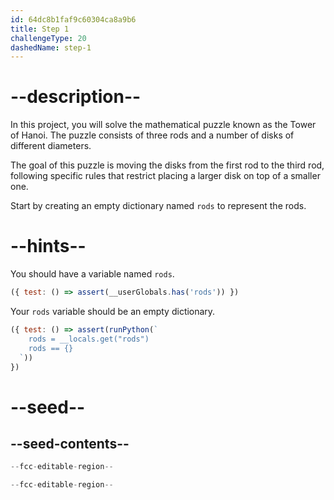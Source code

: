 ```yaml
---
id: 64dc8b1faf9c60304ca8a9b6
title: Step 1
challengeType: 20
dashedName: step-1
---
```


# --description--

In this project, you will solve the mathematical puzzle known as the Tower of Hanoi. The puzzle consists of three rods and a number of disks of different diameters.

The goal of this puzzle is moving the disks from the first rod to the third rod, following specific rules that restrict placing a larger disk on top of a smaller one.

Start by creating an empty dictionary named `rods` to represent the rods. 

# --hints--

You should have a variable named `rods`.

```js
({ test: () => assert(__userGlobals.has('rods')) })
```

Your `rods` variable should be an empty dictionary.

```js
({ test: () => assert(runPython(`
    rods = __locals.get("rods")
    rods == {}
  `))
})
```

# --seed--

## --seed-contents--

```py
--fcc-editable-region--

--fcc-editable-region--
```
